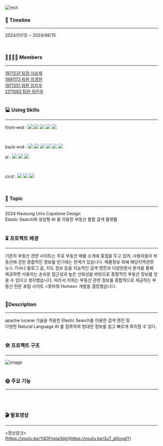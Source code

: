 <div align="left">

![rect](https://capsule-render.vercel.app/api?type=rect&color=gradient&text=찾아줘%20HOMES!&fontAlign=50&fontSize=55&textBg=false&desc=24-1%20Hansung%20Univ%20Capstone&descAlign=80&descAlignY=80)

### 📆 Timeline

---

2024/01/12 ~ 2024/06/15

<br>

### 👨‍👨‍👦‍👦 Members

---

[1971231 팀장 이승재](https://github.com/sjlee9908)
<br>
[1991173 팀원 방경원](https://github.com/KyungwonBang)
<br>
[1971251 팀원 임지우](https://github.com/pyyhekumi82)
<br>
[2171063 팀원 허진우](https://github.com/jin3811)
<br><br>

### 💻 Using Skills

---

front-end :
<img src="https://img.shields.io/badge/React-20232A?style=for-the-badge&logo=react&logoColor=61DAFB">
<img src="https://img.shields.io/badge/Node.js-43853D?style=for-the-badge&logo=node.js&logoColor=white">
<img src="https://img.shields.io/badge/JavaScript-F7DF1E?style=for-the-badge&logo=JavaScript&logoColor=white">
<img src="https://img.shields.io/badge/Visual_Studio_Code-0078D4?style=for-the-badge&logo=visual%20studio%20code&logoColor=white">
<img src="https://img.shields.io/badge/npm-CB3837?style=for-the-badge&logo=npm&logoColor=white">

<br>

back-end :
<img src="https://img.shields.io/badge/Spring-6DB33F?style=for-the-badge&logo=spring&logoColor=white"/>
<img src="https://img.shields.io/badge/Java-ED8B00?style=for-the-badge&logo=openjdk&logoColor=white"/>
<img src="https://img.shields.io/badge/IntelliJ_IDEA-000000.svg?style=for-the-badge&logo=intellij-idea&logoColor=white"/>
<img src="https://img.shields.io/badge/Gradle-02303A.svg?style=for-the-badge&logo=Gradle&logoColor=white"/>
<img src="https://img.shields.io/badge/MySQL-00000F?style=for-the-badge&logo=mysql&logoColor=white"/>
<img src="https://img.shields.io/badge/Hibernate-59666C?style=for-the-badge&logo=Hibernate&logoColor=white"/>
<br>

ai :
<img src="https://img.shields.io/badge/Flask-000000?style=for-the-badge&logo=flask&logoColor=white"/>
<img src="https://img.shields.io/badge/Python-3776AB?style=for-the-badge&logo=python&logoColor=white"/>
<img src="https://img.shields.io/badge/TensorFlow-FF6F00?style=for-the-badge&logo=tensorflow&logoColor=white"/>

<br>

cicd :
<img src="https://img.shields.io/badge/Amazon_AWS-232F3E?style=for-the-badge&logo=amazon-aws&logoColor=white"/>
<img src="https://img.shields.io/badge/GitHub_Actions-2088FF?style=for-the-badge&logo=github-actions&logoColor=white"/>
<img src="https://img.shields.io/badge/TensorFlow-FF6F00?style=for-the-badge&logo=tensorflow&logoColor=white"/>

<br>

### 🚀 Topic

---

2024 Hausung Univ Capstone Design
<br/>
Elastic Search와 생성형 AI 를 이용한 부동산 통합 검색 플랫폼
<br><br>

### ⏳ 프로젝트 배경
---
기존의 부동산 관련 사이트는 주로 부동산 매물 소개에 중점을 두고 있어, 사용자들이 부동산에 관한 종합적인 정보를 얻기에는 한계가 있습니다. 매물정보 외에 해당지역관련 뉴스 기사나 블로그 글, 지도 정보 등을 지능적인 검색 엔진과 다양한문서 분석을 통해 제공하면 사용자는 손쉬운 접근성과 높은 신뢰성을 바탕으로 종합적인 부동산 정보를 얻을 수 있다고 생각했습니다. 따라서 저희는 부동산 관련 정보를 종합적으로 제공하는 부동산 전문 포털 사이트 <찾아줘 Homes> 개발을 결정했습니다.
<br><br>

### 📕Description

---

apache lucene 기술을 적용한 Elastic Search를 이용한 검색 엔진 및
<br>
다양한 Natural Language AI 를 접목하여 방대한 정보를 쉽고 빠르게 획득할 수 있다.
<br><br>


### 🛠 프로젝트 구조
---
![image](https://github.com/24-1-Hansung-Capstone/.github/assets/115917172/37af2006-2169-43e1-b099-ff2ed97a7675)
<br><br>


### 🌞 주요 기능
---

<br><br>

### 🎬 발표영상
---
<영상링크>
<br>
[https://youtu.be/YdOFnoia3dg](https://youtu.be/3uT_d0ovglY)
<br><br>
</div>
